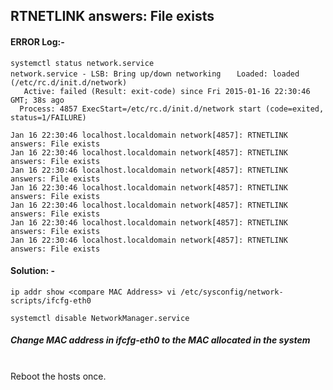 ## RTNETLINK answers: File exists
#### ERROR Log:-
`systemctl status network.service`<br/>
`network.service - LSB: Bring up/down networking`
`   Loaded: loaded (/etc/rc.d/init.d/network)`<br/>
`   Active: failed (Result: exit-code) since Fri 2015-01-16 22:30:46 GMT; 38s ago`<br/>
`  Process: 4857 ExecStart=/etc/rc.d/init.d/network start (code=exited, status=1/FAILURE)`<br/>

`Jan 16 22:30:46 localhost.localdomain network[4857]: RTNETLINK answers: File exists`<br/>
`Jan 16 22:30:46 localhost.localdomain network[4857]: RTNETLINK answers: File exists`<br/>
`Jan 16 22:30:46 localhost.localdomain network[4857]: RTNETLINK answers: File exists`<br/>
`Jan 16 22:30:46 localhost.localdomain network[4857]: RTNETLINK answers: File exists`<br/>
`Jan 16 22:30:46 localhost.localdomain network[4857]: RTNETLINK answers: File exists`<br/>
`Jan 16 22:30:46 localhost.localdomain network[4857]: RTNETLINK answers: File exists`<br/>
`Jan 16 22:30:46 localhost.localdomain network[4857]: RTNETLINK answers: File exists`<br/>

#### Solution: -
`ip addr show <compare MAC Address> vi /etc/sysconfig/network-scripts/ifcfg-eth0`

`systemctl disable NetworkManager.service`<br/>

##### _Change MAC address in ifcfg-eth0 to the MAC allocated in the system_

<br/>
Reboot the hosts once.
